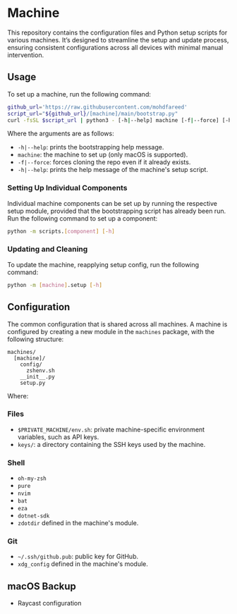 # Machine

This repository contains the configuration files and Python setup scripts for
various machines. It’s designed to streamline the setup and update process,
ensuring consistent configurations across all devices with minimal manual
intervention.

## Usage

To set up a machine, run the following command:

```sh
github_url='https://raw.githubusercontent.com/mohdfareed'
script_url="${github_url}/[machine]/main/bootstrap.py"
curl -fsSL $script_url | python3 - [-h|--help] machine [-f|--force] [-h|--help]
```

Where the arguments are as follows:

- `-h|--help`: prints the bootstrapping help message.
- `machine`: the machine to set up (only macOS is supported).
- `-f|--force`: forces cloning the repo even if it already exists.
- `-h|--help`: prints the help message of the machine's setup script.

### Setting Up Individual Components

Individual machine components can be set up by running the respective setup
module, provided that the bootstrapping script has already been run. Run the
following command to set up a component:

```sh
python -m scripts.[component] [-h]
```

### Updating and Cleaning

To update the machine, reapplying setup config, run the following command:

```sh
python -m [machine].setup [-h]
```

## Configuration

The common configuration that is shared across all machines. A machine is
configured by creating a new module in the `machines` package, with the
following structure:

```plaintext
machines/
  [machine]/
    config/
      zshenv.sh
    __init__.py
    setup.py
```

Where:

### Files

- `$PRIVATE_MACHINE/env.sh`: private machine-specific environment variables,
  such as API keys.
- `keys/`: a directory containing the SSH keys used by the machine.

### Shell

- `oh-my-zsh`
- `pure`
- `nvim`
- `bat`
- `eza`
- `dotnet-sdk`
- `zdotdir` defined in the machine's module.

### Git

- `~/.ssh/github.pub`: public key for GitHub.
- `xdg_config` defined in the machine's module.

## macOS Backup

- Raycast configuration
